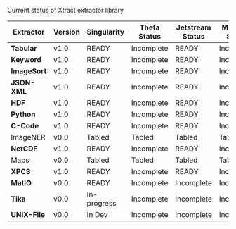 
Current status of Xtract extractor library

| Extractor       | Version |Singularity | Theta Status | Jetstream Status | Midway2 Status |
|---------------- | ------- |----------- |------------- | ---------------- | -------------- |
| **Tabular**     | v1.0    | READY      | Incomplete   | READY            | Incomplete     |
| **Keyword**     | v1.0    | READY      | Incomplete   | READY            | Incomplete     |
| **ImageSort**   | v1.0    | READY      | Incomplete   | READY            | Incomplete     |
| **JSON-XML**    | v1.0    | READY      | Incomplete   | READY            | Incomplete     |
| **HDF**         | v1.0    | READY      | Incomplete   | READY            | Incomplete     |
| **Python**      | v1.0    | READY      | Incomplete   | READY            | Incomplete     |
| **C-Code**      | v1.0    | READY      | Incomplete   | READY            | Incomplete     |
| ImageNER        | v0.0    | Tabled     | Tabled       | Tabled           | Tabled         |
| **NetCDF**      | v1.0    | READY      | Incomplete   | READY            | Incomplete     |
| Maps            | v0.0    | Tabled     | Tabled       | Tabled           | Tabled         |
| **XPCS**        | v1.0    | READY      | Incomplete   | READY            | Incomplete     |
| **MatIO**       | v0.0    | READY      | Incomplete   | Incomplete       | Incomplete     |
| **Tika**        | v0.0    | In-progress| Incomplete   | Incomplete       | Incomplete     |
| **UNIX-File**   | v0.0    | In Dev     | Incomplete   | Incomplete       | Incomplete     |